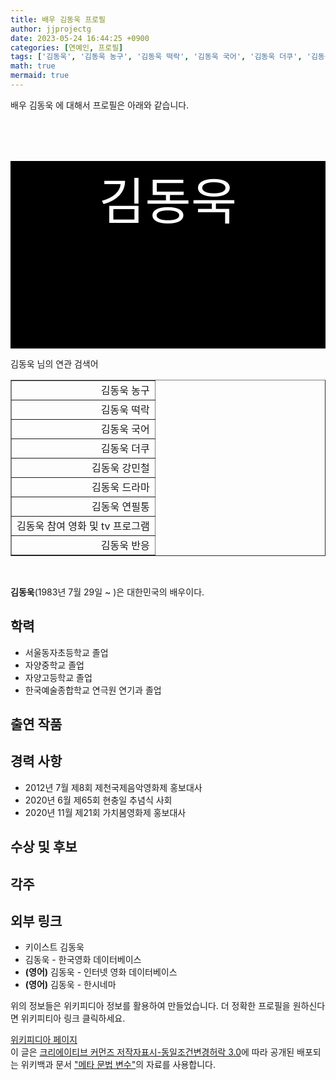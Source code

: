 ```yaml
---
title: 배우 김동욱 프로필
author: jjprojectg
date: 2023-05-24 16:44:25 +0900
categories: [연예인, 프로필]
tags: ['김동욱', '김동욱 농구', '김동욱 떡락', '김동욱 국어', '김동욱 더쿠', '김동욱 강민철', '김동욱 드라마', '김동욱 연필통', '김동욱 참여 영화 및 tv 프로그램', '김동욱 반응']
math: true
mermaid: true
---
```


<p>
배우 김동욱 에 대해서  프로필은 아래와 같습니다. 
</p>
<div class="textimage_container" style="background-color:black ; width:100%; height:300px; ">
  <p style=" color: white; text-align: center;font-size:80">김동욱</p>
</div>
<p>
 김동욱 님의 연관 검색어
</p>
<table  border="1" class="dataframe"> <tr style="text-align: right;"> <td> 김동욱 농구 </td></tr> <tr style="text-align: right;"> <td> 김동욱 떡락 </td></tr> <tr style="text-align: right;"> <td> 김동욱 국어 </td></tr> <tr style="text-align: right;"> <td> 김동욱 더쿠 </td></tr> <tr style="text-align: right;"> <td> 김동욱 강민철 </td></tr> <tr style="text-align: right;"> <td> 김동욱 드라마 </td></tr> <tr style="text-align: right;"> <td> 김동욱 연필통 </td></tr> <tr style="text-align: right;"> <td> 김동욱 참여 영화 및 tv 프로그램 </td></tr> <tr style="text-align: right;"> <td> 김동욱 반응 </td></tr></table>
<br />
<p><span></span>
</p>
<p><b>김동욱</b>(1983년 7월 29일 ~ )은 대한민국의 배우이다.
</p>

<h2>학력</h2>
<ul><li>서울동자초등학교 졸업</li>
<li>자양중학교 졸업</li>
<li>자양고등학교 졸업</li>
<li>한국예술종합학교 연극원 연기과 졸업</li></ul>

<h2>출연 작품</h2>
<h2>경력 사항</h2>
<ul><li>2012년 7월 제8회 제천국제음악영화제 홍보대사</li>
<li>2020년 6월 제65회 현충일 추념식 사회</li>
<li>2020년 11월 제21회 가치봄영화제 홍보대사</li></ul>

<h2>수상 및 후보</h2>
<h2>각주</h2>
<h2>외부 링크</h2>
<ul><li>키이스트 김동욱</li>
<li>김동욱 - 한국영화 데이터베이스 </li>
<li><b><span title="언어: 영어">(영어)</span></b> 김동욱 - 인터넷 영화 데이터베이스 </li>
<li><b><span title="언어: 영어">(영어)</span></b> 김동욱 - 한시네마 </li></ul>
<p>
위의 정보들은 위키피디아 정보를 활용하여 만들었습니다. 
더 정확한 프로필을 원하신다면 위키피티아 링크 클릭하세요. 
</p>
<a href="https://ko.wikipedia.org/wiki/김동욱_(배우)" >위키피디아 페이지 </a>


<footer>
이 글은 <a href="https://creativecommons.org/licenses/by-sa/3.0/">크리에이티브 커먼즈 저작자표시-동일조건변경허락 3.0</a>에 따라 공개된 배포되는 위키백과 문서 <a href="https://ko.wikipedia.org/wiki/메타_문법_변수">"메타 문법 변수"</a>의 자료를 사용합니다.
</footer>
